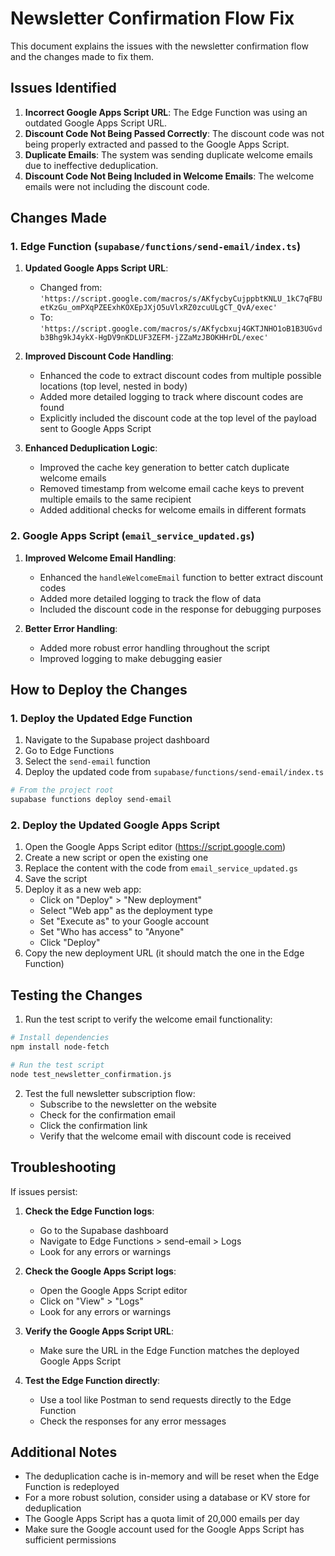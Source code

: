 # Newsletter Confirmation Flow Fix

This document explains the issues with the newsletter confirmation flow and the changes made to fix them.

## Issues Identified

1. **Incorrect Google Apps Script URL**: The Edge Function was using an outdated Google Apps Script URL.
2. **Discount Code Not Being Passed Correctly**: The discount code was not being properly extracted and passed to the Google Apps Script.
3. **Duplicate Emails**: The system was sending duplicate welcome emails due to ineffective deduplication.
4. **Discount Code Not Being Included in Welcome Emails**: The welcome emails were not including the discount code.

## Changes Made

### 1. Edge Function (`supabase/functions/send-email/index.ts`)

1. **Updated Google Apps Script URL**:
   - Changed from: `'https://script.google.com/macros/s/AKfycbyCujppbtKNLU_1kC7qFBUetKzGu_omPXqPZEExhKOXEpJXjO5uVlxRZ0zcuULgCT_QvA/exec'`
   - To: `'https://script.google.com/macros/s/AKfycbxuj4GKTJNHO1oB1B3UGvdb3Bhg9kJ4ykX-HgDV9nKDLUF3ZEFM-jZZaMzJBOKHHrDL/exec'`

2. **Improved Discount Code Handling**:
   - Enhanced the code to extract discount codes from multiple possible locations (top level, nested in body)
   - Added more detailed logging to track where discount codes are found
   - Explicitly included the discount code at the top level of the payload sent to Google Apps Script

3. **Enhanced Deduplication Logic**:
   - Improved the cache key generation to better catch duplicate welcome emails
   - Removed timestamp from welcome email cache keys to prevent multiple emails to the same recipient
   - Added additional checks for welcome emails in different formats

### 2. Google Apps Script (`email_service_updated.gs`)

1. **Improved Welcome Email Handling**:
   - Enhanced the `handleWelcomeEmail` function to better extract discount codes
   - Added more detailed logging to track the flow of data
   - Included the discount code in the response for debugging purposes

2. **Better Error Handling**:
   - Added more robust error handling throughout the script
   - Improved logging to make debugging easier

## How to Deploy the Changes

### 1. Deploy the Updated Edge Function

1. Navigate to the Supabase project dashboard
2. Go to Edge Functions
3. Select the `send-email` function
4. Deploy the updated code from `supabase/functions/send-email/index.ts`

```bash
# From the project root
supabase functions deploy send-email
```

### 2. Deploy the Updated Google Apps Script

1. Open the Google Apps Script editor (https://script.google.com)
2. Create a new script or open the existing one
3. Replace the content with the code from `email_service_updated.gs`
4. Save the script
5. Deploy it as a new web app:
   - Click on "Deploy" > "New deployment"
   - Select "Web app" as the deployment type
   - Set "Execute as" to your Google account
   - Set "Who has access" to "Anyone"
   - Click "Deploy"
6. Copy the new deployment URL (it should match the one in the Edge Function)

## Testing the Changes

1. Run the test script to verify the welcome email functionality:

```bash
# Install dependencies
npm install node-fetch

# Run the test script
node test_newsletter_confirmation.js
```

2. Test the full newsletter subscription flow:
   - Subscribe to the newsletter on the website
   - Check for the confirmation email
   - Click the confirmation link
   - Verify that the welcome email with discount code is received

## Troubleshooting

If issues persist:

1. **Check the Edge Function logs**:
   - Go to the Supabase dashboard
   - Navigate to Edge Functions > send-email > Logs
   - Look for any errors or warnings

2. **Check the Google Apps Script logs**:
   - Open the Google Apps Script editor
   - Click on "View" > "Logs"
   - Look for any errors or warnings

3. **Verify the Google Apps Script URL**:
   - Make sure the URL in the Edge Function matches the deployed Google Apps Script

4. **Test the Edge Function directly**:
   - Use a tool like Postman to send requests directly to the Edge Function
   - Check the responses for any error messages

## Additional Notes

- The deduplication cache is in-memory and will be reset when the Edge Function is redeployed
- For a more robust solution, consider using a database or KV store for deduplication
- The Google Apps Script has a quota limit of 20,000 emails per day
- Make sure the Google account used for the Google Apps Script has sufficient permissions
